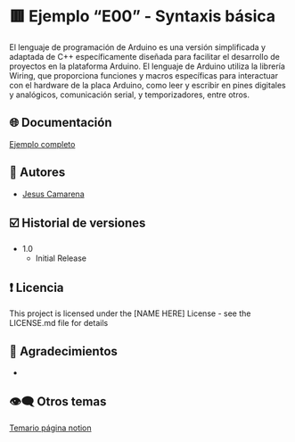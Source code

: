 # 🟥 Ejemplo “**E00” - Syntaxis básica**
El lenguaje de programación de Arduino es una versión simplificada y adaptada de C++ específicamente diseñada para facilitar el desarrollo de proyectos en la plataforma Arduino. El lenguaje de Arduino utiliza la librería Wiring, que proporciona funciones y macros específicas para interactuar con el hardware de la placa Arduino, como leer y escribir en pines digitales y analógicos, comunicación serial, y temporizadores, entre otros.

## :globe_with_meridians: Documentación
[Ejemplo completo](https://didyde.notion.site/Lenguaje-de-programaci-n-Arduino-294c2fc84f0e495e86cd944d03f3b3a1)

## :busts_in_silhouette: Autores
* [Jesus Camarena](https://www.notion.so/didyde/Profesor-universitario-Dise-ador-de-hardware-para-sistemas-embebidos-81703493db3c44c4a75b49b2d536ea19)

## :ballot_box_with_check: Historial de versiones
* 1.0
    * Initial Release

## :exclamation: Licencia

This project is licensed under the [NAME HERE] License - see the LICENSE.md file for details

## :speech_balloon: Agradecimientos
-

## 👁️‍🗨️ Otros temas

[Temario página notion](https://didyde.notion.site/Programa-acad-mico-temario-y-clases-cb4c311c7e22482da48f0eeba4151561)

